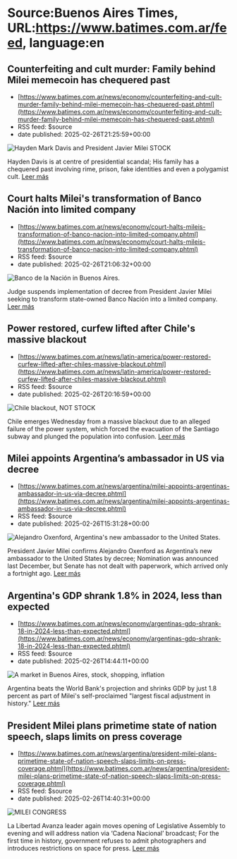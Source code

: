 # Source:Buenos Aires Times, URL:https://www.batimes.com.ar/feed, language:en

## Counterfeiting and cult murder: Family behind Milei memecoin has chequered past
 - [https://www.batimes.com.ar/news/economy/counterfeiting-and-cult-murder-family-behind-milei-memecoin-has-chequered-past.phtml](https://www.batimes.com.ar/news/economy/counterfeiting-and-cult-murder-family-behind-milei-memecoin-has-chequered-past.phtml)
 - RSS feed: $source
 - date published: 2025-02-26T21:25:59+00:00

<p><img src="https://fotos.perfil.com/2025/02/26/trim/540/304/hayden-mark-davis-and-president-javier-milei-stock-1974752.jpg" alt="Hayden Mark Davis and President Javier Milei STOCK" /></p>Hayden Davis is at centre of presidential scandal; His family has a chequered past involving rime, prison, fake identities and even a polygamist cult.
 <a href="https://www.batimes.com.ar/news/economy/counterfeiting-and-cult-murder-family-behind-milei-memecoin-has-chequered-past.phtml">Leer más</a>

## Court halts Milei's transformation of Banco Nación into limited company
 - [https://www.batimes.com.ar/news/economy/court-halts-mileis-transformation-of-banco-nacion-into-limited-company.phtml](https://www.batimes.com.ar/news/economy/court-halts-mileis-transformation-of-banco-nacion-into-limited-company.phtml)
 - RSS feed: $source
 - date published: 2025-02-26T21:06:32+00:00

<p><img src="https://fotos.perfil.com/2024/10/09/trim/540/304/banco-de-la-nacion-in-buenos-aires-1888424.jpg" alt="Banco de la Nación in Buenos Aires." /></p>Judge suspends implementation of decree from President Javier Milei seeking to transform state-owned Banco Nación into a limited company.
 <a href="https://www.batimes.com.ar/news/economy/court-halts-mileis-transformation-of-banco-nacion-into-limited-company.phtml">Leer más</a>

## Power restored, curfew lifted after Chile's massive blackout
 - [https://www.batimes.com.ar/news/latin-america/power-restored-curfew-lifted-after-chiles-massive-blackout.phtml](https://www.batimes.com.ar/news/latin-america/power-restored-curfew-lifted-after-chiles-massive-blackout.phtml)
 - RSS feed: $source
 - date published: 2025-02-26T20:16:59+00:00

<p><img src="https://fotos.perfil.com/2025/02/26/trim/540/304/chile-blackout-not-stock-1974446.jpg" alt="Chile blackout, NOT STOCK" /></p>Chile emerges Wednesday from a massive blackout due to an alleged failure of the power system, which forced the evacuation of the Santiago subway and plunged the population into confusion. <a href="https://www.batimes.com.ar/news/latin-america/power-restored-curfew-lifted-after-chiles-massive-blackout.phtml">Leer más</a>

## Milei appoints Argentina’s ambassador in US via decree
 - [https://www.batimes.com.ar/news/argentina/milei-appoints-argentinas-ambassador-in-us-via-decree.phtml](https://www.batimes.com.ar/news/argentina/milei-appoints-argentinas-ambassador-in-us-via-decree.phtml)
 - RSS feed: $source
 - date published: 2025-02-26T15:31:28+00:00

<p><img src="https://fotos.perfil.com/2024/11/12/trim/540/304/alejandro-oxenford-argentinas-new-ambassador-to-the-united-states-1910037.jpg" alt="Alejandro Oxenford, Argentina's new ambassador to the United States." /></p>President Javier Milei confirms Alejandro Oxenford as Argentina’s new ambassador to the United States by decree; Nomination was announced last December, but Senate has not dealt with paperwork, which arrived only a fortnight ago. <a href="https://www.batimes.com.ar/news/argentina/milei-appoints-argentinas-ambassador-in-us-via-decree.phtml">Leer más</a>

## Argentina's GDP shrank 1.8% in 2024, less than expected
 - [https://www.batimes.com.ar/news/economy/argentinas-gdp-shrank-18-in-2024-less-than-expected.phtml](https://www.batimes.com.ar/news/economy/argentinas-gdp-shrank-18-in-2024-less-than-expected.phtml)
 - RSS feed: $source
 - date published: 2025-02-26T14:44:11+00:00

<p><img src="https://fotos.perfil.com/2024/06/13/trim/540/304/a-market-in-buenos-aires-stock-shopping-inflation-1819247.jpg" alt="A market in Buenos Aires, stock, shopping, inflation" /></p>Argentina beats the World Bank's projection and shrinks GDP by just 1.8 percent as part of Milei's self-proclaimed "largest fiscal adjustment in history."  <a href="https://www.batimes.com.ar/news/economy/argentinas-gdp-shrank-18-in-2024-less-than-expected.phtml">Leer más</a>

## President Milei plans primetime state of nation speech, slaps limits on press coverage
 - [https://www.batimes.com.ar/news/argentina/president-milei-plans-primetime-state-of-nation-speech-slaps-limits-on-press-coverage.phtml](https://www.batimes.com.ar/news/argentina/president-milei-plans-primetime-state-of-nation-speech-slaps-limits-on-press-coverage.phtml)
 - RSS feed: $source
 - date published: 2025-02-26T14:40:31+00:00

<p><img src="https://fotos.perfil.com/2024/09/10/trim/540/304/milei-congress-1870473.jpg" alt="MILEI CONGRESS" /></p>La Libertad Avanza leader again moves opening of Legislative Assembly to evening and will address nation via ‘Cadena Nacional’ broadcast; For the first time in history, government refuses to admit photographers and introduces restrictions on space for press.
 <a href="https://www.batimes.com.ar/news/argentina/president-milei-plans-primetime-state-of-nation-speech-slaps-limits-on-press-coverage.phtml">Leer más</a>

